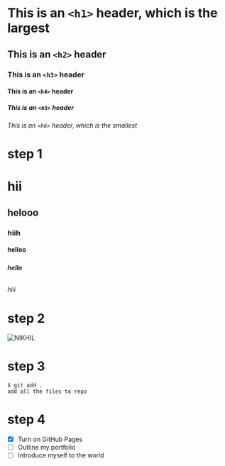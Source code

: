# This is an `<h1>` header, which is the largest
## This is an `<h2>` header
### This is an `<h3>` header
#### This is an `<h4>` header
##### This is an `<h5>` header
###### This is an `<h6>` header, which is the smallest

# step 1
# <h1>hii</h1>
## <h2>helooo</h2>
### <h3>hiih</h3>
#### <h4>helloo</h4>
##### <h5>hello</h5>
###### <h6>hiii</h6>


# step 2
![NIKHIL](https://github.com/Exp-Communicate-Using-Markdown-Cohort-1/series-communicate-using-markdown-Nikhil-coder390/assets/117470300/b9643907-79ee-475f-9a0c-99889f673e3e)


# step 3 
```
$ git add .
add all the files to repo
```

# step 4
- [x] Turn on GitHub Pages
- [ ] Outline my portfolio
- [ ] Introduce myself to the world
